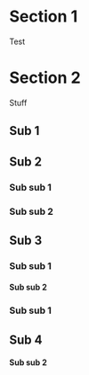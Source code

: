 # Section 1
Test

# Section 2
Stuff
## Sub 1
## Sub 2
### Sub sub 1
### Sub sub 2
## Sub 3
### Sub sub 1
#### Sub sub 2
### Sub sub 1
## Sub 4
#### Sub sub 2
